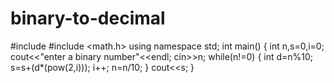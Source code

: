 # binary-to-decimal
#include<iostream>
#include <math.h>
using namespace std;
int main()
{
    int n,s=0,i=0;
    cout<<"enter a binary number"<<endl;
    cin>>n;
    while(n!=0)
    {
        int d=n%10;
        s=s+(d*(pow(2,i)));
        i++;
        n=n/10;
    }
    cout<<s;
}
